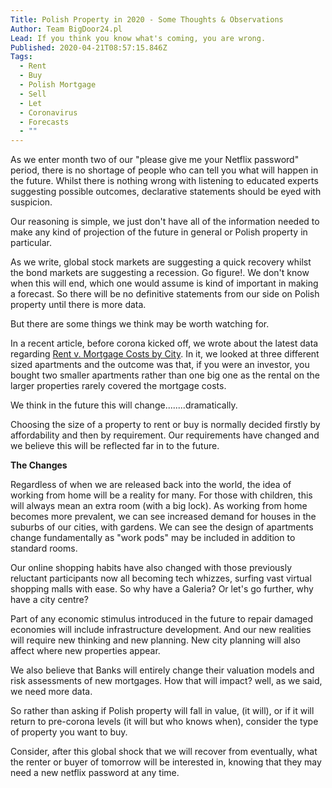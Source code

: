 ```yaml
---
Title: Polish Property in 2020 - Some Thoughts & Observations
Author: Team BigDoor24.pl
Lead: If you think you know what's coming, you are wrong.
Published: 2020-04-21T08:57:15.846Z
Tags:
  - Rent
  - Buy
  - Polish Mortgage
  - Sell
  - Let
  - Coronavirus
  - Forecasts
  - ""
---
```

As we enter month two of our "please give me your Netflix password" period, there is no shortage of people who can tell you what will happen in the future. Whilst there is nothing wrong with listening to educated experts suggesting possible outcomes, declarative statements should be eyed with suspicion.

Our reasoning is simple, we just don't have all of the information needed to make any kind of projection of the future in general or Polish property in particular.

As we write, global stock markets are suggesting a quick recovery whilst the bond markets are suggesting a recession. Go figure!. We don't know when this will end, which one would assume is kind of important in making a forecast. So there will be no definitive statements from our side on Polish property until there is more data.

But there are some things we think may be worth watching for.

In a recent article, before corona kicked off, we wrote about the latest data regarding [Rent v. Mortgage Costs by City](https://blog.bigdoor24.pl/posts/2020-02-10-poland-city-rent-vs-mortgage-costs-which-is-best-and-where.html). In it, we looked at three different sized apartments and the outcome was that, if you were an investor, you bought two smaller apartments rather than one big one as the rental on the larger properties rarely covered the mortgage costs.

We think in the future this will change........dramatically.

Choosing the size of a property to rent or buy is normally decided firstly by affordability and then by requirement. Our requirements have changed and we believe this will be reflected far in to the future.

**The Changes**

Regardless of when we are released back into the world, the idea of working from home will be a reality for many. For those with children, this will always mean an extra room (with a big lock). As working from home becomes more prevalent, we can see increased demand for houses in the suburbs of our cities, with gardens. We can see the design of apartments change fundamentally as "work pods" may be included in addition to standard rooms.

Our online shopping habits have also changed with those previously reluctant participants now all becoming tech whizzes, surfing vast virtual shopping malls with ease. So why have a Galeria? Or let's go further, why have a city centre?

Part of any economic stimulus introduced in the future to repair damaged economies will include infrastructure development. And our new realities will require new thinking and new planning. New city planning will also affect where new properties appear. 

We also believe that Banks will entirely change their valuation models and risk assessments of new mortgages. How that will impact? well, as we said, we need more data.

So rather than asking if Polish property will fall in value, (it will), or if it will return to pre-corona levels (it will but who knows when), consider the type of property you want to buy.

Consider, after this global shock that we will recover from eventually, what the renter or buyer of tomorrow will be interested in, knowing that they may need a new netflix password at any time.